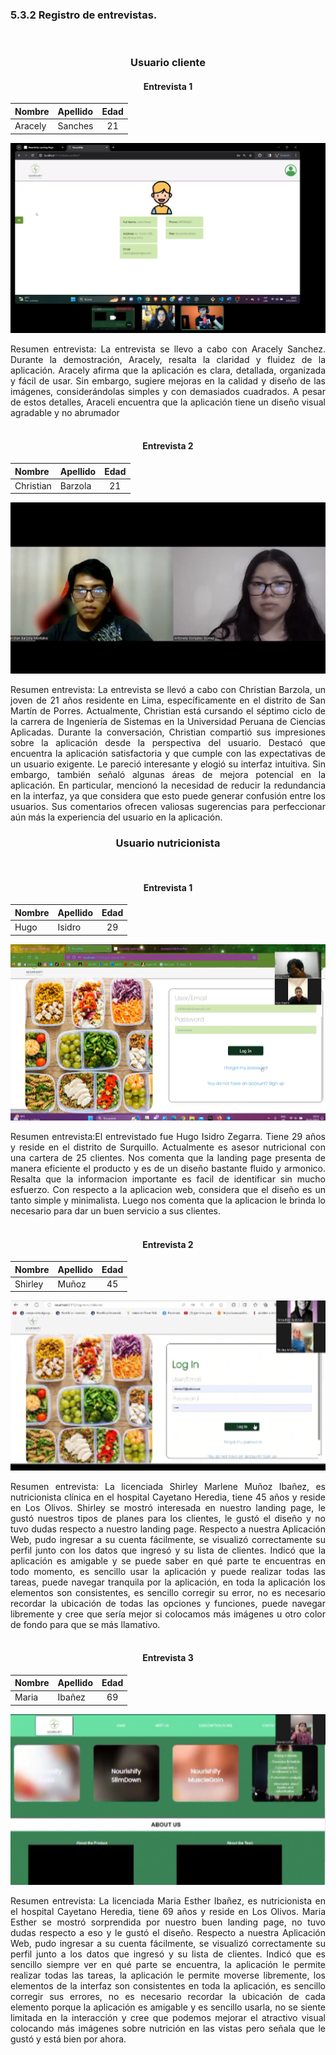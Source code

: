 <h3>5.3.2 Registro de entrevistas. </a></h3><br>

<div align ="center">

### **Usuario cliente**

<h4>Entrevista 1</h4>

| Nombre  | Apellido | Edad |
| :------ | :------- | :--: |
| Aracely | Sanches  |  21  |

<img src="../../images/registro-entrevistas-sprint-3/aracely-cliente.png" >



<p align="justify">Resumen entrevista: La entrevista se llevo a cabo con Aracely Sanchez. Durante la demostración, Aracely, resalta la claridad y fluidez de la aplicación. Aracely afirma que la aplicación es clara, detallada, organizada y fácil de usar. Sin embargo, sugiere mejoras en la calidad y diseño de las imágenes, considerándolas simples y con demasiados cuadrados. A pesar de estos detalles, Araceli encuentra que la aplicación tiene un diseño visual agradable y no abrumador
<br><br>
<h4>Entrevista 2</h4>

| Nombre  | Apellido | Edad |
| :------ | :------- | :--: |
| Christian  | Barzola  |  21  |

<img src="../../images/registro-entrevistas-sprint-3/antonella-entrevista.png" >



<p align="justify">Resumen entrevista: La entrevista se llevó a cabo con Christian Barzola, un joven de 21 años residente en Lima, específicamente en el distrito de San Martín de Porres. Actualmente, Christian está cursando el séptimo ciclo de la carrera de Ingeniería de Sistemas en la Universidad Peruana de Ciencias Aplicadas.
Durante la conversación, Christian compartió sus impresiones sobre la aplicación desde la perspectiva del usuario. Destacó que encuentra la aplicación satisfactoria y que cumple con las expectativas de un usuario exigente. Le pareció interesante y elogió su interfaz intuitiva. Sin embargo, también señaló algunas áreas de mejora potencial en la aplicación. En particular, mencionó la necesidad de reducir la redundancia en la interfaz, ya que considera que esto puede generar confusión entre los usuarios. Sus comentarios ofrecen valiosas sugerencias para perfeccionar aún más la experiencia del usuario en la aplicación.

### **Usuario nutricionista**

<div align ="center">


<br>
<h4>Entrevista 1</h4>

| Nombre  | Apellido | Edad |
| :------ | :------- | :--: |
|  Hugo |  Isidro  | 29  |

<img src="../../images/registro-entrevistas-sprint-3/gabriel-entrevista.png" >
<p align="justify">Resumen entrevista:El entrevistado fue Hugo Isidro Zegarra. Tiene 29 años y reside en el distrito de Surquillo. Actualmente es asesor nutricional con una cartera de 25 clientes. Nos comenta que la landing page presenta de manera eficiente el producto y es de un diseño bastante fluido y armonico. Resalta que la informacion importante es facil de identificar sin mucho esfuerzo. Con respecto a la aplicacion web, considera que el diseño es un tanto simple y minimalista. Luego nos comenta que la aplicacion le brinda lo necesario para dar un buen servicio a sus clientes.
<br><br>
<h4>Entrevista 2</h4>

| Nombre  | Apellido | Edad |
| :------ | :------- | :--: |
|  Shirley |  Muñoz  | 45    |

<img src="../../images/registro-entrevistas-sprint-3/sebastian-1.png    " >
<p align="justify">Resumen entrevista: La licenciada Shirley Marlene Muñoz Ibañez, es nutricionista clínica en el hospital Cayetano Heredia, tiene 45 años y reside en Los Olivos. Shirley se mostró interesada en nuestro landing page, le gustó nuestros tipos de planes para los clientes, le gustó el diseño y no tuvo dudas respecto a nuestro landing page. Respecto a nuestra Aplicación Web, pudo ingresar a su cuenta fácilmente, se visualizó correctamente su perfil junto con los datos que ingresó y su lista de clientes. Indicó que la aplicación es amigable y se puede saber en qué parte te encuentras en todo momento, es sencillo usar la aplicación y puede realizar todas las tareas, puede navegar tranquila por la aplicación, en toda la aplicación los elementos son consistentes, es sencillo corregir su error, no es necesario recordar la ubicación de todas las opciones y funciones, puede navegar libremente y cree que sería mejor si colocamos más imágenes u otro color de fondo para que se más llamativo. 
<br><br>
<h4>Entrevista 3</h4>

| Nombre  | Apellido | Edad |
| :------ | :------- | :--: |
| Maria  | Ibañez   | 69    |

<img src="../../images/registro-entrevistas-sprint-3/sebastian-2.png " >
<p align="justify">Resumen entrevista: La licenciada Maria Esther Ibañez, es nutricionista en el hospital Cayetano Heredia, tiene 69 años y reside en Los Olivos. Maria Esther se mostró sorprendida por nuestro buen landing page, no tuvo dudas respecto a eso y le gustó el diseño. Respecto a nuestra Aplicación Web, pudo ingresar a su cuenta fácilmente, se visualizó correctamente su perfil junto a los datos que ingresó y su lista de clientes. Indicó que es sencillo siempre ver en qué parte se encuentra, la aplicación le permite realizar todas las tareas, la aplicación le permite moverse libremente, los elementos de la interfaz son consistentes en toda la aplicación, es sencillo corregir sus errores, no es necesario recordar la ubicación de cada elemento porque la aplicación es amigable y es sencillo usarla, no se siente limitada en la interacción y cree que podemos mejorar el atractivo visual colocando más imágenes sobre nutrición en las vistas pero señala que le gustó y está bien por ahora.
</div>
</br>